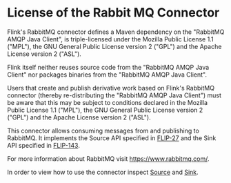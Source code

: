 # License of the Rabbit MQ Connector

Flink's RabbitMQ connector defines a Maven dependency on the
"RabbitMQ AMQP Java Client", is triple-licensed under the Mozilla Public License 1.1 ("MPL"),
the GNU General Public License version 2 ("GPL") and the Apache License version 2 ("ASL").

Flink itself neither reuses source code from the "RabbitMQ AMQP Java Client"
nor packages binaries from the "RabbitMQ AMQP Java Client".

Users that create and publish derivative work based on Flink's
RabbitMQ connector (thereby re-distributing the "RabbitMQ AMQP Java Client")
must be aware that this may be subject to conditions declared in the
Mozilla Public License 1.1 ("MPL"), the GNU General Public License version 2 ("GPL")
and the Apache License version 2 ("ASL").

This connector allows consuming messages from and publishing to RabbitMQ. It implements the
Source API specified in [FLIP-27](https://cwiki.apache.org/confluence/display/FLINK/FLIP-27%3A+Refactor+Source+Interface)
and the Sink API specified in [FLIP-143](https://cwiki.apache.org/confluence/display/FLINK/FLIP-143%3A+Unified+Sink+API).

For more information about RabbitMQ visit https://www.rabbitmq.com/.

In order to view how to use the connector inspect
[Source](src/main/java/org/apache/flink/connector/rabbitmq2/source/README.md) and 
[Sink](src/main/java/org/apache/flink/connector/rabbitmq2/sink/README.md).
